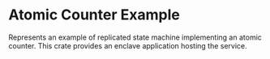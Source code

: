 # Atomic Counter Example

Represents an example of replicated state machine implementing
an atomic counter. This crate provides an enclave application
hosting the service.